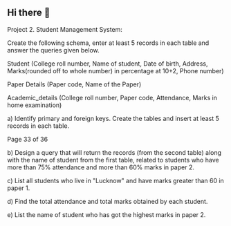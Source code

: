 ## Hi there 👋

<!--
**Tweeeter/Tweeeter** is a ✨ _special_ ✨ repository because its `README.md` (this file) appears on your GitHub profile.

Here are some ideas to get you started:

- 🔭 I’m currently working on ...
- 🌱 I’m currently learning ...
- 👯 I’m looking to collaborate on ...
- 🤔 I’m looking for help with ...
- 💬 Ask me about ...
- 📫 How to reach me: ...
- 😄 Pronouns: ...
- ⚡ Fun fact: ...
-->


Project 2. Student Management System:

Create the following schema, enter at least 5 records in each table and answer the queries given below.

Student (College roll number, Name of student, Date of birth, Address, Marks(rounded off to whole number) in percentage at 10+2, Phone number)

Paper Details (Paper code, Name of the Paper)

Academic_details (College roll number, Paper code, Attendance, Marks in home examination)

a) Identify primary and foreign keys. Create the tables and insert at least 5 records in each table.

Page 33 of 36

b) Design a query that will return the records (from the second table) along with the name of student from the first table, related to students who have more than 75% attendance and more than 60% marks in paper 2.

c) List all students who live in "Lucknow" and have marks greater than 60 in paper 1.

d) Find the total attendance and total marks obtained by each student.

e) List the name of student who has got the highest marks in paper 2.

